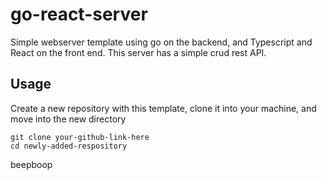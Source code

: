 # go-react-server
Simple webserver template using go on the backend, and Typescript and React on the front end. This server has a simple crud rest API. 

## Usage
Create a new repository with this template, clone it into your machine, and move into the new directory

```
git clone your-github-link-here
cd newly-added-respository
```

beepboop
